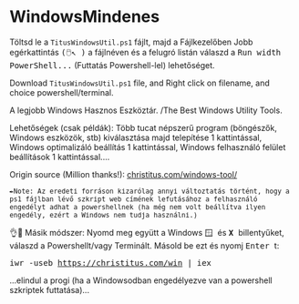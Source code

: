 # WindowsMindenes
Töltsd le a <code>TitusWindowsUtil.ps1</code> fájlt, majd a Fájlkezelőben Jobb egérkattintás <tt>(🖱️↖️ )</tt> a fájlnéven és a felugró listán válaszd a <tt>Run width PowerShell...</tt> (Futtatás Powershell-lel) lehetőséget.

Download <code>TitusWindowsUtil.ps1</code> file, and Right click on filename, and choice powershell/terminal.

A legjobb Windows Hasznos Eszköztár. /The Best Windows Utility Tools.  

Lehetőségek (csak példák): Több tucat népszerű program (böngészők, Windows eszközök, stb) kiválasztása majd telepítése 1 kattintással, Windows optimalizáló beállítás 1 kattintással, Windows felhasználó felület beállítások 1 kattintással....

Origin source (Million thanks!): <a href="https://christitus.com/windows-tool/" target="_blank">christitus.com/windows-tool/</a>

<sup><tt>✒️Note: Az eredeti forráson kizarólag annyi változtatás történt, hogy a ps1 fájlban lévő szkript web címének lefutásához a felhasználó engedélyt adhat a powershellnek (ha még nem volt beállítva ilyen engedély, ezért a Windows nem tudja használni.)</tt></sup>

👌🥈 Másik módszer:
Nyomd meg együtt a Windows <kbd> 🪟 </kbd> és <kbd><b> X </b></kbd> billentyűket, válaszd a Powershellt/vagy Terminált.
Másold be ezt és nyomj <kbd> Enter </kbd>t:
   
  <tt> iwr -useb https://christitus.com/win | iex </tt>
  
  ...elindul a progi (ha a Windowsodban engedélyezve van a powershell szkriptek futtatása)...
   

